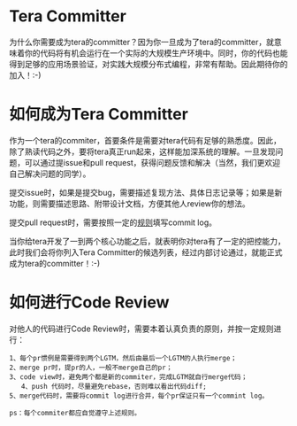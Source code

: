 # Tera Committer
为什么你需要成为tera的committer？因为你一旦成为了tera的committer，就意味着你的代码将有机会运行在一个实际的大规模生产环境中。同时，你的代码也能得到足够的应用场景验证，对实践大规模分布式编程，非常有帮助。因此期待你的加入！:-)


# 如何成为Tera Committer
作为一个tera的commiter，首要条件是需要对tera代码有足够的熟悉度。因此，除了熟读代码之外，要将tera真正run起来，这样能加深系统的理解。一旦发现问题，可以通过提issue和pull request，获得问题反馈和解决（当然，我们更欢迎自己解决问题的同学）。

提交issue时，如果是提交bug，需要描述复现方法、具体日志记录等；如果是新功能，则需要描述思路、附带设计文档，方便其他人review你的想法。

提交pull request时，需要按照一定的[规则](../en/contributor.md)填写commit log。

当你给tera开发了一到两个核心功能之后，就表明你对tera有了一定的把控能力，此时我们会将你列入Tera Committer的候选列表，经过内部讨论通过，就能正式成为tera的committer！:-)

# 如何进行Code Review
对他人的代码进行Code Review时，需要本着认真负责的原则，并按一定规则进行：

	1、每个pr惯例是需要得到两个LGTM，然后由最后一个LGTM的人执行merge；
	2、merge pr时，提pr的人，一般不merge自己的pr；
	3、code view时，避免两个都是新的commiter，完成LGTM就自行merge代码；
       4、push 代码时，尽量避免rebase，否则难以看出代码diff;
	5、merge代码时，需要将commit log进行合并，每个pr保证只有一个commint log。

	ps：每个commiter都应自觉遵守上述规则。
